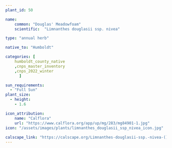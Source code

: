 ```yaml
---
plant_id: 50

name: 
    common: "Douglas' Meadowfoam" 
    scientific:  "Limnanthes douglasii ssp. nivea"  

type: "annual herb"

native_to: "Humboldt"

categories: [
    humboldt_county_native
    ,cnps_master_inventory
    ,cnps_2022_winter
      ]

sun_requirements:
  - "Full Sun"
plant_size:
  - height: 
    - 1.6

icon_attribution: 
    name: "Calflora"
    url: "https://www.calflora.org/app/up/mg/283/mg84901-1.jpg" 
icon: "/assets/images/plants/limnanthes_douglasii_ssp_nivea_icon.jpg"
 
calscape_link: "https://calscape.org/Limnanthes-douglasii-ssp.-nivea-()"
---
```


